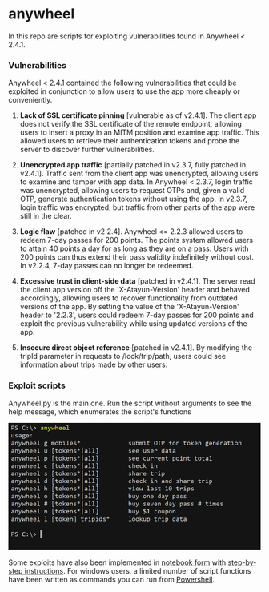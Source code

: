 # anywheel

In this repo are scripts for exploiting vulnerabilities found in Anywheel < 2.4.1.

### Vulnerabilities
Anywheel < 2.4.1 contained the following vulnerabilities that could be exploited in conjunction to allow users to use the app more cheaply or conveniently.

1. **Lack of SSL certificate pinning** [vulnerable as of v2.4.1]. The client app does not verify the SSL certificate of the remote endpoint, allowing users to insert a proxy in an MITM position and examine app traffic. This allowed users to retrieve their authentication tokens and probe the server to discover further vulnerabilities.

2. **Unencrypted app traffic** [partially patched in v2.3.7, fully patched in v2.4.1]. Traffic sent from the client app was unencrypted, allowing users to examine and tamper with app data. In Anywheel < 2.3.7, login traffic was unencrypted, allowing users to request OTPs and, given a valid OTP, generate authentication tokens without using the app. In v2.3.7, login traffic was encrypted, but traffic from other parts of the app were still in the clear.

3. **Logic flaw** [patched in v2.2.4]. Anywheel <= 2.2.3 allowed users to redeem 7-day passes for 200 points. The points system allowed users to attain 40 points a day for as long as they are on a pass. Users with 200 points can thus extend their pass validity indefinitely without cost. In v2.2.4, 7-day passes can no longer be redeemed.

4. **Excessive trust in client-side data** [patched in v2.4.1]. The server read the client app version off the 'X-Atayun-Version' header and behaved accordingly, allowing users to recover functionality from outdated versions of the app. By setting the value of the 'X-Atayun-Version' header to '2.2.3', users could redeem 7-day passes for 200 points and exploit the previous vulnerability while using updated versions of the app.

5. **Insecure direct object reference** [patched in v2.4.1]. By modifying the tripId parameter in requests to /lock/trip/path, users could see information about trips made by other users.


### Exploit scripts
Anywheel.py is the main one. Run the script without arguments to see the help message, which enumerates the script's functions

![help message](img/help-msg.png)

Some exploits have also been implemented in [notebook form](anywheel.ipynb) with [step-by-step instructions](ipynb-instructions.pdf). For windows users, a limited number of script functions have been written as commands you can run from [Powershell](powershell.md).
